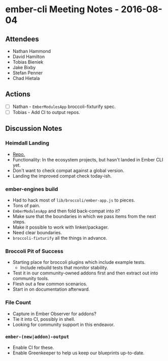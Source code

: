 # ember-cli Meeting Notes - 2016-08-04

## Attendees

- Nathan Hammond
- David Hamilton
- Tobias Bieniek
- Jake Bixby
- Stefan Penner
- Chad Hietala

## Actions

- [ ] Nathan - `EmberModulesApp` broccoli-fixturify spec.
- [ ] Tobias - Add CI to output repos.

## Discussion Notes

### Heimdall Landing

- [Repo.](https://github.com/heimdalljs/heimdalljs-lib)
- Functionality: In the ecosystem projects, but hasn't landed in Ember CLI yet.
- Don't want to check compat against a global version.
- Landing the improved compat check today-ish.

### ember-engines build

- Had to hack most of `lib/broccoli/ember-app.js` to pieces.
- Tons of pain.
- `EmberModulesApp` and then fold back-compat into it?
- Make sure that the boundaries in which we pass items from the next steps.
- Make it possible to work with linker/packager.
- Need clear boundaries.
- `broccoli-fixturify` all the things in advance.

### Broccoli Pit of Success

- Starting place for broccoli plugins which include example tests.
  - Include rebuild tests that monitor stability.
- Test it in our community-owned addons first and then extract out into community tools.
- Flesh out a few common scenarios.
- Start in on documentation afterward.

### File Count

- Capture in Ember Observer for addons?
- Tie it into CI, possibly in shell.
- Looking for community support in this endeavor.

### `ember-(new|addon)-output `

- Enable CI for these.
- Enable Greenkeeper to help us keep our blueprints up-to-date.
